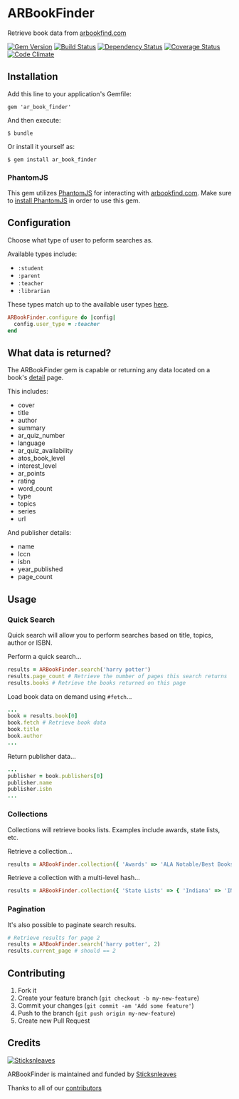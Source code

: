 # ARBookFinder

Retrieve book data from [arbookfind.com](http://www.arbookfind.com)

[![Gem Version](https://badge.fury.io/rb/ar_book_finder.png)](http://badge.fury.io/rb/ar_book_finder) [![Build Status](https://travis-ci.org/anthonator/ar-book-finder.png?branch=master)](https://travis-ci.org/anthonator/ar-book-finder) [![Dependency Status](https://gemnasium.com/anthonator/ar-book-finder.png)](https://gemnasium.com/anthonator/ar-book-finder) [![Coverage Status](https://coveralls.io/repos/anthonator/ar-book-finder/badge.png)](https://coveralls.io/r/anthonator/ar-book-finder) [![Code Climate](https://codeclimate.com/github/anthonator/ar-book-finder.png)](https://codeclimate.com/github/anthonator/ar-book-finder)

## Installation

Add this line to your application's Gemfile:

    gem 'ar_book_finder'

And then execute:

    $ bundle

Or install it yourself as:

    $ gem install ar_book_finder

### PhantomJS
This gem utilizes [PhantomJS](http://phantomjs.org/) for interacting with [arbookfind.com](http://www.arbookfind.com). Make sure to [install PhantomJS](http://phantomjs.org/download.html) in order to use this gem.

## Configuration
Choose what type of user to peform searches as.

Available types include:
 * ```:student```
 * ```:parent```
 * ```:teacher```
 * ```:librarian```

These types match up to the available user types [here](http://www.arbookfind.com/usertype.aspx).
```ruby
ARBookFinder.configure do |config|
  config.user_type = :teacher
end
```

## What data is returned?
The ARBookFinder gem is capable or returning any data located on a book's [detail](http://www.arbookfind.com/bookdetail.aspx?q=26759&l=EN&slid=431859594) page.

This includes:
 * cover
 * title
 * author
 * summary
 * ar_quiz_number
 * language
 * ar_quiz_availability
 * atos_book_level
 * interest_level
 * ar_points
 * rating
 * word_count
 * type
 * topics
 * series
 * url
 
And publisher details:
 * name
 * lccn
 * isbn
 * year_published
 * page_count

## Usage

### Quick Search
Quick search will allow you to perform searches based on title, topics, author or ISBN.

Perform a quick search...
```ruby
results = ARBookFinder.search('harry potter')
results.page_count # Retrieve the number of pages this search returns
results.books # Retrieve the books returned on this page
```
Load book data on demand using ```#fetch```...
``` ruby
...
book = results.book[0]
book.fetch # Retrieve book data
book.title
book.author
...
```
Return publisher data...
```ruby
...
publisher = book.publishers[0]
publisher.name
publisher.isbn
...
```

### Collections
Collections will retrieve books lists. Examples include awards, state lists, etc.

Retrieve a collection...
```ruby
results = ARBookFinder.collection({ 'Awards' => 'ALA Notable/Best Books' })
```

Retrieve a collection with a multi-level hash...
```ruby
results = ARBookFinder.collection({ 'State Lists' => { 'Indiana' => 'IN Young Hoosier Middle Grades Book Award Nominees 2013-2014' } })
```

### Pagination
It's also possible to paginate search results.
```ruby
# Retrieve results for page 2
results = ARBookFinder.search('harry potter', 2)
results.current_page # should == 2
```

## Contributing

1. Fork it
2. Create your feature branch (`git checkout -b my-new-feature`)
3. Commit your changes (`git commit -am 'Add some feature'`)
4. Push to the branch (`git push origin my-new-feature`)
5. Create new Pull Request

## Credits
[![Sticksnleaves](http://sticksnleaves-wordpress.herokuapp.com/wp-content/themes/sticksnleaves/images/snl-logo-116x116.png)](http://www.sticksnleaves.com)

ARBookFinder is maintained and funded by [Sticksnleaves](http://www.sticksnleaves.com)

Thanks to all of our [contributors](https://github.com/anthonator/ar-book-finder/graphs/contributors)
